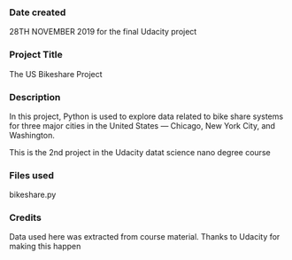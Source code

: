 ### Date created
28TH NOVEMBER 2019 for the final Udacity project

### Project Title
The US Bikeshare Project

### Description
In this project, Python is used to explore data related to bike share systems for three major cities in the United States — Chicago, New York City, and Washington.

This is the 2nd project in the Udacity datat science nano degree course
### Files used
bikeshare.py
### Credits
Data used here was extracted from course material. Thanks to Udacity for making this happen

